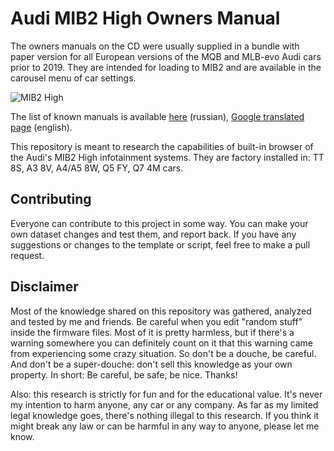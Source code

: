 # Audi MIB2 High Owners Manual

The owners manuals on the CD were usually supplied in a bundle with paper version for all European versions of the MQB and MLB-evo Audi cars prior to 2019. They are intended for loading to MIB2 and are available in the carousel menu of car settings.

![MIB2 High](https://github.com/NumberOneBot/mib2-manual-extensions/blob/main/ylLG4Ot0GGw54UjN_Eg3fo1Goq4-1920.jpg)

The list of known manuals is available [here](https://www.drive2.ru/l/605527992524868736/) (russian), [Google translated page](https://www-drive2-ru.translate.goog/l/605527992524868736/?_x_tr_sl=ru&_x_tr_tl=en&_x_tr_hl=ru) (english).

This repository is meant to research the capabilities of built-in browser of the Audi's MIB2 High infotainment systems. 
They are factory installed in: TT 8S, A3 8V, A4/A5 8W, Q5 FY, Q7 4M cars.

## Contributing

Everyone can contribute to this project in some way. You can make your own dataset changes and test them, and report back. If you have any suggestions or changes to the template or script, feel free to make a pull request.

## Disclaimer

Most of the knowledge shared on this repository was gathered, analyzed and tested by me and friends. Be careful when you edit "random stuff" inside the firmware files. Most of it is pretty harmless, but if there's a warning somewhere you can definitely count on it that this warning came from experiencing some crazy situation. So don't be a douche, be careful. And don't be a super-douche: don't sell this knowledge as your own property. In short: Be careful, be safe, be nice. Thanks!

Also: this research is strictly for fun and for the educational value. It's never my intention to harm anyone, any car or any company. As far as my limited legal knowledge goes, there's nothing illegal to this research. If you think it might break any law or can be harmful in any way to anyone, please let me know. 
